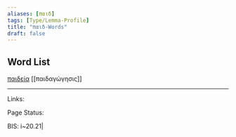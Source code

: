 ```yaml
---
aliases: [παιδ]
tags: [Type/Lemma-Profile]
title: "παιδ-Words" 
draft: false
---
```



## Word List
[παιδεία](παιδεία.md)
[[παιδαγώγησις]]



--- 
Links: 

Page Status: 

BIS: i~20.21|